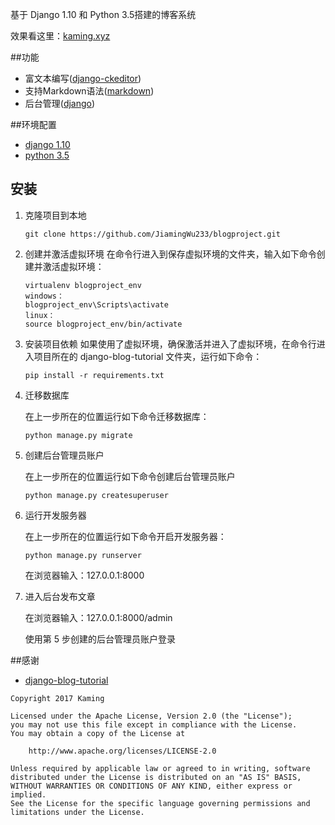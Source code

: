 
基于 Django 1.10 和 Python 3.5搭建的博客系统

效果看这里：[kaming.xyz](kaming.xyz)

##功能

 - 富文本编写([django-ckeditor](https://github.com/django-ckeditor/django-ckeditor))
 - 支持Markdown语法([markdown](https://github.com/Python-Markdown/markdown))
 - 后台管理([django](https://github.com/django/django))

##环境配置
 - [django 1.10](https://github.com/django/django)
 - [python 3.5](https://www.python.org/)

## 安装

1. 克隆项目到本地
	```
	git clone https://github.com/JiamingWu233/blogproject.git
    ```

2. 创建并激活虚拟环境
在命令行进入到保存虚拟环境的文件夹，输入如下命令创建并激活虚拟环境：
	```
	virtualenv blogproject_env
	windows：
	blogproject_env\Scripts\activate
    linux：
    source blogproject_env/bin/activate
    ```
3. 安装项目依赖
   如果使用了虚拟环境，确保激活并进入了虚拟环境，在命令行进入项目所在的 django-blog-tutorial 文件夹，运行如下命令：
	```
   pip install -r requirements.txt
	```

4. 迁移数据库

   在上一步所在的位置运行如下命令迁移数据库：
   ```
   python manage.py migrate
   ```


5. 创建后台管理员账户

   在上一步所在的位置运行如下命令创建后台管理员账户

   ```
   python manage.py createsuperuser
   ```


6. 运行开发服务器

   在上一步所在的位置运行如下命令开启开发服务器：

   ```
   python manage.py runserver
   ```

   在浏览器输入：127.0.0.1:8000

7. 进入后台发布文章

   在浏览器输入：127.0.0.1:8000/admin

   使用第 5 步创建的后台管理员账户登录


##感谢

 - [django-blog-tutorial](https://github.com/zmrenwu/django-blog-tutorial)


```text
Copyright 2017 Kaming

Licensed under the Apache License, Version 2.0 (the "License");
you may not use this file except in compliance with the License.
You may obtain a copy of the License at

    http://www.apache.org/licenses/LICENSE-2.0

Unless required by applicable law or agreed to in writing, software
distributed under the License is distributed on an "AS IS" BASIS,
WITHOUT WARRANTIES OR CONDITIONS OF ANY KIND, either express or implied.
See the License for the specific language governing permissions and
limitations under the License.
```